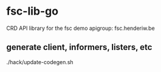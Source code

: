 # fsc-lib-go

CRD API library for the fsc demo
apigroup: fsc.henderiw.be

## generate client, informers, listers, etc

./hack/update-codegen.sh
